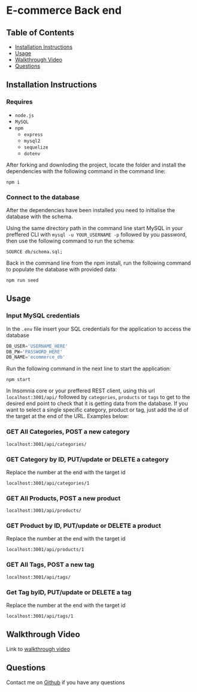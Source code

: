 # E-commerce Back end
 

## Table of Contents
- [Installation Instructions](#installation-instructions)
- [Usage](#usage)
- [Walkthrough Video](#walkthrough-video)
- [Questions](#questions)


## Installation Instructions
### Requires 
- `node.js`
- `MySQL`
- `npm`
  - `express`
  - `mysql2`
  - `sequelize`
  - `dotenv`

After forking and downloding the project, locate the folder and install the dependencies with the following command in the command line:
```
npm i
```
### Connect to the database
After the dependencies have been installed you need to initialise the database with the schema.

Using the same directory path in the command line start MySQL in your preffered CLI with `mysql -u YOUR_USERNAME -p` followed by you password, then use the following command to run the schema:
```
SOURCE db/schema.sql;
```

Back in the command line from the npm install, run the following command to populate the database with provided data:
```
npm run seed
```


## Usage 

### Input MySQL credentials
In the `.env` file insert your SQL credentials for the application to access the database
```sql
DB_USER='USERNAME_HERE'
DB_PW='PASSWORD_HERE'
DB_NAME='ecommerce_db'
```

Run the following command in the next line to start the application:
```
npm start
```

In Insomnia core or your preffered REST client, using this url `localhost:3001/api/` followed by `categories`, `products` or `tags` to get to the desired end point to check that it is getting data from the database. If you want to select a single specific category, product or tag, just add the id of the target at the end of the URL. Examples below:

### GET All Categories, POST a new category
```
localhost:3001/api/categories/
```
### GET Category by ID, PUT/update or DELETE a category
Replace the number at the end with the target id
```
localhost:3001/api/categories/1
```
### GET All Products, POST a new product
```
localhost:3001/api/products/
```
### GET Product by ID, PUT/update or DELETE a product
Replace the number at the end with the target id
```
localhost:3001/api/products/1
```
### GET All Tags, POST a new tag
```
localhost:3001/api/tags/
```
### Get Tag byID, PUT/update or DELETE a tag
Replace the number at the end with the target id
```
localhost:3001/api/tags/1
```
## Walkthrough Video
Link to [walkthrough video](https://watch.screencastify.com/v/H7yNgPbHWjaucx02hzF3)

## Questions
Contact me on [Github](https://github.com/gitme-waffles) if you have any questions  
